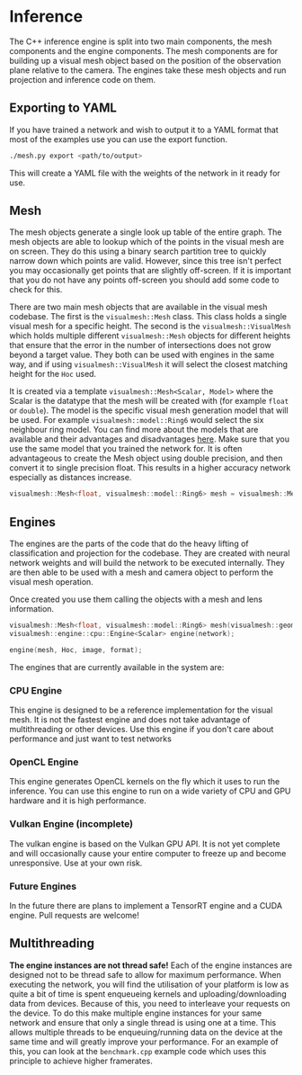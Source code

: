 # Inference
The C++ inference engine is split into two main components, the mesh components and the engine components.
The mesh components are for building up a visual mesh object based on the position of the observation plane relative to the camera.
The engines take these mesh objects and run projection and inference code on them.

## Exporting to YAML
If you have trained a network and wish to output it to a YAML format that most of the examples use you can use the export function.
```sh
./mesh.py export <path/to/output>
```
This will create a YAML file with the weights of the network in it ready for use.

## Mesh
The mesh objects generate a single look up table of the entire graph.
The mesh objects are able to lookup which of the points in the visual mesh are on screen.
They do this using a binary search partition tree to quickly narrow down which points are valid.
However, since this tree isn't perfect you may occasionally get points that are slightly off-screen.
If it is important that you do not have any points off-screen you should add some code to check for this.

There are two main mesh objects that are available in the visual mesh codebase.
The first is the `visualmesh::Mesh` class.
This class holds a single visual mesh for a specific height.
The second is the `visualmesh::VisualMesh` which holds multiple different `visualmesh::Mesh` objects for different heights that ensure that the error in the number of intersections does not grow beyond a target value.
They both can be used with engines in the same way, and if using `visualmesh::VisualMesh` it will select the closest matching height for the `Hoc` used.

It is created via a template `visualmesh::Mesh<Scalar, Model>` where the Scalar is the datatype that the mesh will be created with (for example `float` or `double`).
The model is the specific visual mesh generation model that will be used.
For example `visualmesh::model::Ring6` would select the six neighbour ring model.
You can find more about the models that are available and their advantages and disadvantages [here](flavour/projection.md).
Make sure that you use the same model that you trained the network for.
It is often advantageous to create the Mesh object using double precision, and then convert it to single precision float.
This results in a higher accuracy network especially as distances increase.
```cpp
visualmesh::Mesh<float, visualmesh::model::Ring6> mesh = visualmesh::Mesh<double, visualmesh::model::Ring6>(visualmesh::geometry::Sphere<double>(0.05), 1.0, 5, 20);
```

## Engines
The engines are the parts of the code that do the heavy lifting of classification and projection for the codebase.
They are created with neural network weights and will build the network to be executed internally.
They are then able to be used with a mesh and camera object to perform the visual mesh operation.

Once created you use them calling the objects with a mesh and lens information.
```cpp
visualmesh::Mesh<float, visualmesh::model::Ring6> mesh(visualmesh::geometry::Sphere<double>(0.05), 1.0, 5, 20);
visualmesh::engine::cpu::Engine<Scalar> engine(network);

engine(mesh, Hoc, image, format);
```

The engines that are currently available in the system are:

### CPU Engine
This engine is designed to be a reference implementation for the visual mesh.
It is not the fastest engine and does not take advantage of multithreading or other devices.
Use this engine if you don't care about performance and just want to test networks

### OpenCL Engine
This engine generates OpenCL kernels on the fly which it uses to run the inference.
You can use this engine to run on a wide variety of CPU and GPU hardware and it is high performance.

### Vulkan Engine (incomplete)
The vulkan engine is based on the Vulkan GPU API.
It is not yet complete and will occasionally cause your entire computer to freeze up and become unresponsive.
Use at your own risk.

### Future Engines
In the future there are plans to implement a TensorRT engine and a CUDA engine.
Pull requests are welcome!

## Multithreading
**The engine instances are not thread safe!**
Each of the engine instances are designed not to be thread safe to allow for maximum performance.
When executing the network, you will find the utilisation of your platform is low as quite a bit of time is spent enqueueing kernels and uploading/downloading data from devices.
Because of this, you need to interleave your requests on the device.
To do this make multiple engine instances for your same network and ensure that only a single thread is using one at a time.
This allows multiple threads to be enqueuing/running data on the device at the same time and will greatly improve your performance.
For an example of this, you can look at the `benchmark.cpp` example code which uses this principle to achieve higher framerates.
